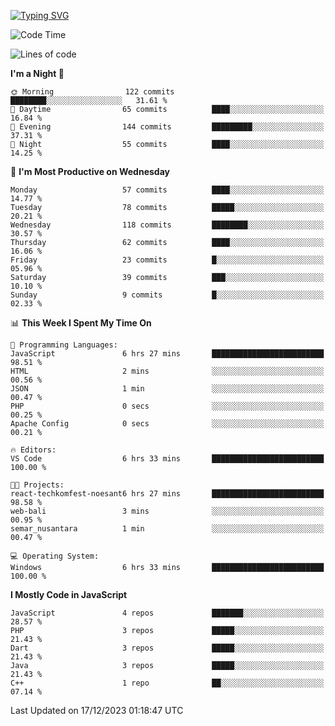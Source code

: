 [![Typing SVG](https://readme-typing-svg.herokuapp.com?font=Fira+Code&pause=1000&color=F7F7F7&random=false&width=435&lines=Hi+%F0%9F%91%8B%2C+I'm+Rafiu+Sidqi;I+Love+React+%F0%9F%98%8D)](https://git.io/typing-svg)
<!--START_SECTION:waka-->
![Code Time](http://img.shields.io/badge/Code%20Time-4%20hrs%2058%20mins-blue)

![Lines of code](https://img.shields.io/badge/From%20Hello%20World%20I%27ve%20Written-240.5%20thousand%20lines%20of%20code-blue)

**I'm a Night 🦉** 

```text
🌞 Morning                122 commits         ████████░░░░░░░░░░░░░░░░░   31.61 % 
🌆 Daytime                65 commits          ████░░░░░░░░░░░░░░░░░░░░░   16.84 % 
🌃 Evening                144 commits         █████████░░░░░░░░░░░░░░░░   37.31 % 
🌙 Night                  55 commits          ████░░░░░░░░░░░░░░░░░░░░░   14.25 % 
```
📅 **I'm Most Productive on Wednesday** 

```text
Monday                   57 commits          ████░░░░░░░░░░░░░░░░░░░░░   14.77 % 
Tuesday                  78 commits          █████░░░░░░░░░░░░░░░░░░░░   20.21 % 
Wednesday                118 commits         ████████░░░░░░░░░░░░░░░░░   30.57 % 
Thursday                 62 commits          ████░░░░░░░░░░░░░░░░░░░░░   16.06 % 
Friday                   23 commits          █░░░░░░░░░░░░░░░░░░░░░░░░   05.96 % 
Saturday                 39 commits          ███░░░░░░░░░░░░░░░░░░░░░░   10.10 % 
Sunday                   9 commits           █░░░░░░░░░░░░░░░░░░░░░░░░   02.33 % 
```


📊 **This Week I Spent My Time On** 

```text
💬 Programming Languages: 
JavaScript               6 hrs 27 mins       █████████████████████████   98.51 % 
HTML                     2 mins              ░░░░░░░░░░░░░░░░░░░░░░░░░   00.56 % 
JSON                     1 min               ░░░░░░░░░░░░░░░░░░░░░░░░░   00.47 % 
PHP                      0 secs              ░░░░░░░░░░░░░░░░░░░░░░░░░   00.25 % 
Apache Config            0 secs              ░░░░░░░░░░░░░░░░░░░░░░░░░   00.21 % 

🔥 Editors: 
VS Code                  6 hrs 33 mins       █████████████████████████   100.00 % 

🐱‍💻 Projects: 
react-techkomfest-noesant6 hrs 27 mins       █████████████████████████   98.58 % 
web-bali                 3 mins              ░░░░░░░░░░░░░░░░░░░░░░░░░   00.95 % 
semar_nusantara          1 min               ░░░░░░░░░░░░░░░░░░░░░░░░░   00.47 % 

💻 Operating System: 
Windows                  6 hrs 33 mins       █████████████████████████   100.00 % 
```

**I Mostly Code in JavaScript** 

```text
JavaScript               4 repos             ███████░░░░░░░░░░░░░░░░░░   28.57 % 
PHP                      3 repos             █████░░░░░░░░░░░░░░░░░░░░   21.43 % 
Dart                     3 repos             █████░░░░░░░░░░░░░░░░░░░░   21.43 % 
Java                     3 repos             █████░░░░░░░░░░░░░░░░░░░░   21.43 % 
C++                      1 repo              ██░░░░░░░░░░░░░░░░░░░░░░░   07.14 % 
```




 Last Updated on 17/12/2023 01:18:47 UTC
<!--END_SECTION:waka-->
